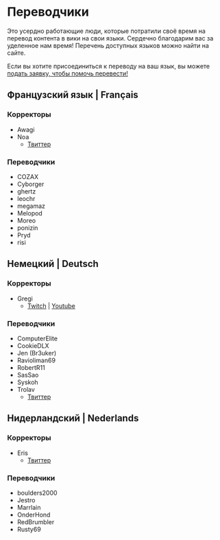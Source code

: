 # Переводчики
Это усердно работающие люди, которые потратили своё время на перевод контента в вики на свои языки. Сердечно благодарим вас за уделенное нам время! Перечень доступных языков можно найти на сайте.

Если вы хотите присоединиться к переводу на ваш язык, вы можете [подать заявку, чтобы помочь перевести!](https://forms.gle/e3BqA3poMjESARe76)

## Французский язык | Français

### Корректоры

* Awagi
* Noa
  * [Твиттер](https://twitter.com/AarcNoa)

### Переводчики

* COZAX
* Cyborger
* ghertz
* leochr
* megamaz
* Melopod
* Moreo
* ponizin
* Pryd
* risi

## Немецкий | Deutsch

### Корректоры

* Gregi
  * [Twitch](https://www.twitch.tv/grregi) | [Youtube](https://www.youtube.com/user/gregiplays)

### Переводчики

* ComputerElite
* CookieDLX
* Jen (Br3uker)
* Ravioliman69
* RobertR11
* SasSao
* Syskoh
* Trolav
  * [Твиттер](twitter.com/Trolav1)

## Нидерландский | Nederlands

### Корректоры

* Eris
  * [Твиттер](https://twitter.com/ErisApps)

### Переводчики

* boulders2000
* Jestro
* Marrlain
* OnderHond
* RedBrumbler
* Rusty69
